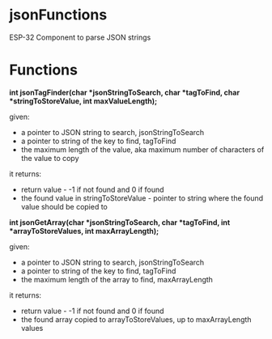 # jsonFunctions

ESP-32 Component to parse JSON strings

# Functions

<b>int jsonTagFinder(char *jsonStringToSearch, char *tagToFind, char *stringToStoreValue, int maxValueLength);</b>

given:
* a pointer to JSON string to search, jsonStringToSearch
* a pointer to string of the key to find, tagToFind
* the maximum length of the value, aka maximum number of characters of the value to copy

it returns:
* return value - -1 if not found and 0 if found
* the found value in stringToStoreValue - pointer to string where the found value should be copied to

<b>int jsonGetArray(char *jsonStringToSearch, char *tagToFind, int *arrayToStoreValues, int maxArrayLength);</b>

given:
* a pointer to JSON string to search, jsonStringToSearch
* a pointer to string of the key to find, tagToFind
* the maximum length of the array to find, maxArrayLength

it returns:
* return value - -1 if not found and 0 if found
* the found array copied to arrayToStoreValues, up to maxArrayLength values
